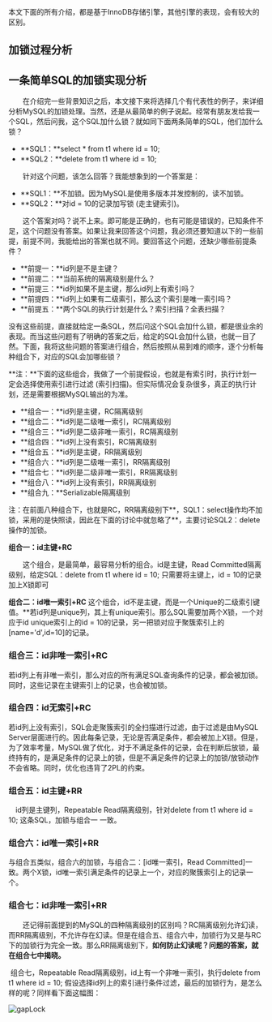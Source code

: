 本文下面的所有介绍，都是基于InnoDB存储引擎，其他引擎的表现，会有较大的区别。 

## 加锁过程分析

## **一条简单SQL的加锁实现分析**

　　在介绍完一些背景知识之后，本文接下来将选择几个有代表性的例子，来详细分析MySQL的加锁处理。当然，还是从最简单的例子说起。经常有朋友发给我一个SQL，然后问我，这个SQL加什么锁？就如同下面两条简单的SQL，他们加什么锁？

- **SQL1：**select * from t1 where id = 10;
- **SQL2：**delete from t1 where id = 10;

　　针对这个问题，该怎么回答？我能想象到的一个答案是：

- **SQL1：**不加锁。因为MySQL是使用多版本并发控制的，读不加锁。
- **SQL2：**对id = 10的记录加写锁 (走主键索引)。

　　这个答案对吗？说不上来。即可能是正确的，也有可能是错误的，已知条件不足，这个问题没有答案。如果让我来回答这个问题，我必须还要知道以下的一些前提，前提不同，我能给出的答案也就不同。要回答这个问题，还缺少哪些前提条件？

- **前提一：**id列是不是主键？
- **前提二：**当前系统的隔离级别是什么？
- **前提三：**id列如果不是主键，那么id列上有索引吗？
- **前提四：**id列上如果有二级索引，那么这个索引是唯一索引吗？
- **前提五：**两个SQL的执行计划是什么？索引扫描？全表扫描？

没有这些前提，直接就给定一条SQL，然后问这个SQL会加什么锁，都是很业余的表现。而当这些问题有了明确的答案之后，给定的SQL会加什么锁，也就一目了然。下面，我将这些问题的答案进行组合，然后按照从易到难的顺序，逐个分析每种组合下，对应的SQL会加哪些锁？

**注：**下面的这些组合，我做了一个前提假设，也就是有索引时，执行计划一定会选择使用索引进行过滤 (索引扫描)。但实际情况会复杂很多，真正的执行计划，还是需要根据MySQL输出的为准。 

- **组合一：**id列是主键，RC隔离级别
- **组合二：**id列是二级唯一索引，RC隔离级别
- **组合三：**id列是二级非唯一索引，RC隔离级别
- **组合四：**id列上没有索引，RC隔离级别
- **组合五：**id列是主键，RR隔离级别
- **组合六：**id列是二级唯一索引，RR隔离级别
- **组合七：**id列是二级非唯一索引，RR隔离级别
- **组合八：**id列上没有索引，RR隔离级别
- **组合九：**Serializable隔离级别

注：在前面八种组合下，也就是RC，RR隔离级别下**，SQL1：select操作均不加锁，采用的是快照读，因此在下面的讨论中就忽略了**，主要讨论SQL2：delete操作的加锁。 



 **组合一：id主键+RC**

　　这个组合，是最简单，最容易分析的组合。id是主键，Read Committed隔离级别，给定SQL：delete from t1 where id = 10; 只需要将主键上，id = 10的记录加上X锁即可

**组合二：id唯一索引+RC** 
   这个组合，id不是主键，而是一个Unique的二级索引键值。**若id列是unique列，其上有unique索引。那么SQL需要加两个X锁，一个对应于id unique索引上的id = 10的记录，另一把锁对应于聚簇索引上的[name='d',id=10]的记录。

### **组合三：id非唯一索引+RC**
   若id列上有非唯一索引，那么对应的所有满足SQL查询条件的记录，都会被加锁。同时，这些记录在主键索引上的记录，也会被加锁。

### **组合四：id无索引+RC**

   若id列上没有索引，SQL会走聚簇索引的全扫描进行过滤，由于过滤是由MySQL Server层面进行的。因此每条记录，无论是否满足条件，都会被加上X锁。但是，为了效率考量，MySQL做了优化，对于不满足条件的记录，会在判断后放锁，最终持有的，是满足条件的记录上的锁，但是不满足条件的记录上的加锁/放锁动作不会省略。同时，优化也违背了2PL的约束。



### **组合五：id主键+RR**

　id列是主键列，Repeatable Read隔离级别，针对delete from t1 where id = 10; 这条SQL，加锁与组合一 一致。 

### **组合六：id唯一索引+RR**
   与组合五类似，组合六的加锁，与组合二：[id唯一索引，Read Committed]一致。两个X锁，id唯一索引满足条件的记录上一个，对应的聚簇索引上的记录一个。

### **组合七：id非唯一索引+RR**

　　还记得前面提到的MySQL的四种隔离级别的区别吗？RC隔离级别允许幻读，而RR隔离级别，不允许存在幻读。但是在组合五、组合六中，加锁行为又是与RC下的加锁行为完全一致。那么RR隔离级别下，**如何防止幻读呢？问题的答案，就在组合七中揭晓。**

​        组合七，Repeatable Read隔离级别，id上有一个非唯一索引，执行delete from t1 where id = 10; 假设选择id列上的索引进行条件过滤，最后的加锁行为，是怎么样的呢？同样看下面这幅图：

![gapLock](https://github.com/rqrtqqpqi5/back-end-hard-way/blob/master/resource/gapLock.png?raw=true)